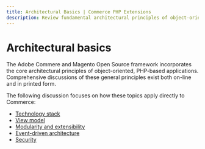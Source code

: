 ```yaml
---
title: Architectural Basics | Commerce PHP Extensions
description: Review fundamental architectural principles of object-oriented, PHP-based applications.
---
```


# Architectural basics

The Adobe Commere and Magento Open Source framework incorporates the core architectural principles of object-oriented, PHP-based applications. Comprehensive discussions of these general principles exist both on-line and in printed form.

The following discussion focuses on how these topics apply directly to Commerce:

*  [Technology stack](https://devdocs.magento.com/guides/v2.4/install-gde/system-requirements.html)
*  [View model](https://devdocs.magento.com/guides/v2.4/extension-dev-guide/view-models.html)
*  [Modularity and extensibility](../modules/index.md)
*  [Event-driven architecture](https://devdocs.magento.com/guides/v2.4/extension-dev-guide/events-and-observers.html)
*  [Security](security.md)
